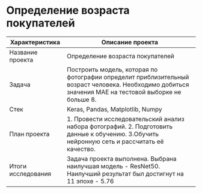 # Определение возраста покупателей


| Характеристика       | Описание проекта                |
| ------------- |------------------|
| Название проекта    | Определение возраста покупателей |
| Задача  | Построить модель, которая по фотографии определит приблизительный возраст человека. Необходимо добиться значения MAE на тестовой выборке не больше 8. |
| Стек  | Keras, Pandas, Matplotlib, Numpy  |
| План проекта  | 1. Провести исследовательский анализ набора фотографий. 2. Подготовить данные к обучению. 3.Обучить нейронную сеть и рассчитать её качество. |
| Итоги исследования  | Задача проекта выполнена. Выбрана наилучшая модель - ResNet50. Наилучший результат был достигнут на 11 эпохе - 5.76 |

